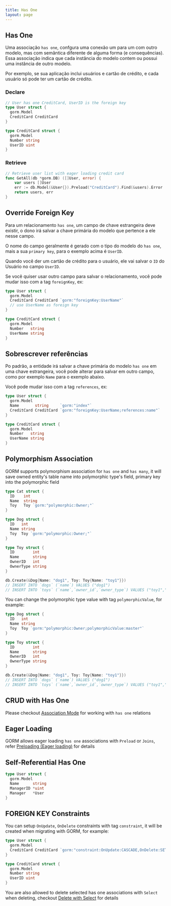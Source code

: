 ```yaml
---
title: Has One
layout: page
---
```


## Has One

Uma associação `has one`, confgura uma conexão um para um com outro modelo, mas com semântica diferente de alguma forma (e consequências). Essa associação indica que cada instância do modelo contem ou possui uma instância de outro modelo.

Por exemplo, se sua aplicação inclui usuários e cartão de crédito, e cada usuário só pode ter um cartão de crédito.

### Declare
```go
// User has one CreditCard, UserID is the foreign key
type User struct {
  gorm.Model
  CreditCard CreditCard
}

type CreditCard struct {
  gorm.Model
  Number string
  UserID uint
}
```

### Retrieve
```go
// Retrieve user list with eager loading credit card
func GetAll(db *gorm.DB) ([]User, error) {
    var users []User
    err := db.Model(&User{}).Preload("CreditCard").Find(&users).Error
    return users, err
}
```

## Override Foreign Key

Para um relacionamento `has one`, um campo de chave estrangeira deve existir, o dono irá salvar a chave primária do modelo que pertence a ele nesse campo.

O nome do campo geralmente é gerado com o tipo do modelo do `has one`, mais a sua `primary key`, para o exemplo acima é `UserID`.

Quando você der um cartão de crédito para o usuário, ele vai salvar o `ID` do Usuário no campo `UserID`.

Se você quiser usar outro campo para salvar o relacionamento, você pode mudar isso com a tag `foreignKey`, ex:

```go
type User struct {
  gorm.Model
  CreditCard CreditCard `gorm:"foreignKey:UserName"`
  // use UserName as foreign key
}

type CreditCard struct {
  gorm.Model
  Number   string
  UserName string
}
```

## Sobrescrever referências

Po padrão, a entidade irá salvar a chave primária do modelo `has one` em uma chave estrangeira, você pode alterar para salvar em outro campo, como por exemplo `Name` para o exemplo abaixo.

Você pode mudar isso com a tag `references`, ex:

```go
type User struct {
  gorm.Model
  Name       string     `gorm:"index"`
  CreditCard CreditCard `gorm:"foreignKey:UserName;references:name"`
}

type CreditCard struct {
  gorm.Model
  Number   string
  UserName string
}
```

## Polymorphism Association

GORM supports polymorphism association for `has one` and `has many`, it will save owned entity's table name into polymorphic type's field, primary key into the polymorphic field

```go
type Cat struct {
  ID    int
  Name  string
  Toy   Toy `gorm:"polymorphic:Owner;"`
}

type Dog struct {
  ID   int
  Name string
  Toy  Toy `gorm:"polymorphic:Owner;"`
}

type Toy struct {
  ID        int
  Name      string
  OwnerID   int
  OwnerType string
}

db.Create(&Dog{Name: "dog1", Toy: Toy{Name: "toy1"}})
// INSERT INTO `dogs` (`name`) VALUES ("dog1")
// INSERT INTO `toys` (`name`,`owner_id`,`owner_type`) VALUES ("toy1","1","dogs")
```

You can change the polymorphic type value with tag `polymorphicValue`, for example:

```go
type Dog struct {
  ID   int
  Name string
  Toy  Toy `gorm:"polymorphic:Owner;polymorphicValue:master"`
}

type Toy struct {
  ID        int
  Name      string
  OwnerID   int
  OwnerType string
}

db.Create(&Dog{Name: "dog1", Toy: Toy{Name: "toy1"}})
// INSERT INTO `dogs` (`name`) VALUES ("dog1")
// INSERT INTO `toys` (`name`,`owner_id`,`owner_type`) VALUES ("toy1","1","master")
```

## CRUD with Has One

Please checkout [Association Mode](associations.html#Association-Mode) for working with `has one` relations

## Eager Loading

GORM allows eager loading `has one` associations with `Preload` or `Joins`, refer [Preloading (Eager loading)](preload.html) for details

## Self-Referential Has One

```go
type User struct {
  gorm.Model
  Name      string
  ManagerID *uint
  Manager   *User
}
```

## FOREIGN KEY Constraints

You can setup `OnUpdate`, `OnDelete` constraints with tag `constraint`, it will be created when migrating with GORM, for example:

```go
type User struct {
  gorm.Model
  CreditCard CreditCard `gorm:"constraint:OnUpdate:CASCADE,OnDelete:SET NULL;"`
}

type CreditCard struct {
  gorm.Model
  Number string
  UserID uint
}
```

You are also allowed to delete selected has one associations with `Select` when deleting, checkout [Delete with Select](associations.html#delete_with_select) for details
